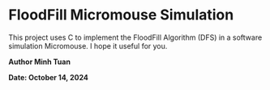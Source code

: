 # FloodFill Micromouse Simulation
This project uses C to implement the FloodFill Algorithm (DFS) in a software simulation Micromouse.
I hope it useful for you.

**Author Minh Tuan**

**Date: October 14, 2024**
